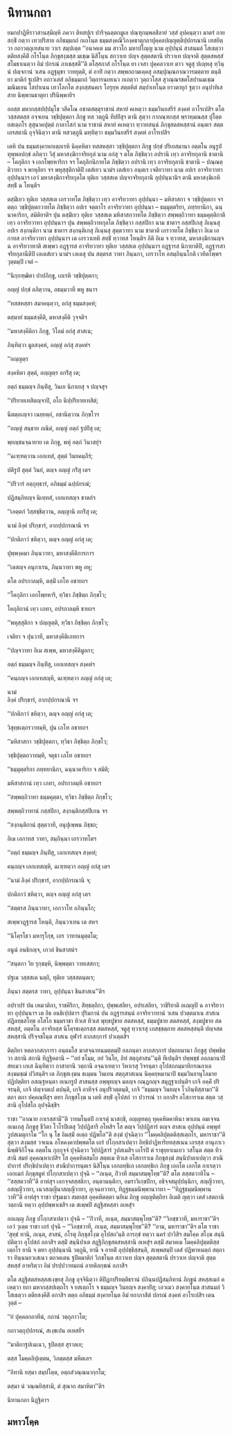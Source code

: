 <h1>นิทานกถา</h1>
<p>ยมกปาฎิหีราวสานสฺมิญฺหิ ภควา ติทสปุเร ปาริจฺฉตฺตกมูเล ปณฺฑุกมฺพลสิลายํ วสฺสํ อุปคนฺตฺวา มาตรํ กายสกฺขิํ กตฺวา เทวปริสาย อภิธมฺมกถํ กเถโนฺต ธมฺมสงฺคณีวิภงฺคธาตุกถาปุคฺคลปญฺญตฺติปฺปกรณานิ เทสยิตฺวา กถาวตฺถุเทสนาย วาเร สมฺปเตฺต ‘‘อนาคเต มม สาวโก มหาปโญฺญ  นาม อุปฺปนฺนํ สาสนมลํ โสเธตฺวา ตติยสงฺคีติํ กโรโนฺต ภิกฺขุสงฺฆสฺส มเชฺฌ นิสิโนฺน สกวาเท ปญฺจ สุตฺตสตานิ ปรวาเท ปญฺจาติ สุตฺตสหสฺสํ  สโมธาเนตฺวา อิมํ ปกรณํ ภาเชสฺสตี’’ติ ตโสฺสกาสํ กโรโนฺต ยา เจสา ปุคฺคลวาเท ตาว จตูสุ ปเญฺหสุ ทฺวินฺนํ ปญฺจกานํ วเสน อฎฺฐมุขา วาทยุตฺติ, ตํ อาทิํ กตฺวา สพฺพกถามเคฺคสุ อสมฺปุณฺณภาณวารมตฺตาย ตนฺติยา มาติกํ ฐเปสิฯ อถาวเสสํ  อภิธมฺมกถํ วิตฺถารนเยเนว กเถตฺวา วุตฺถวโสฺส สุวณฺณรชตโสปานมเชฺฌ มณิมเยน โสปาเนน เทวโลกโต สงฺกสฺสนคเร โอรุยฺห สตฺตหิตํ สมฺปาเทโนฺต ยาวตายุกํ ฐตฺวา อนุปาทิเสสาย นิพฺพานธาตุยา ปรินิพฺพายิฯ</p>


<p>อถสฺส มหากสฺสปปฺปมุโข วสีคโณ อชาตสตฺตุราชานํ สหายํ คเหตฺวา ธมฺมวินยสรีรํ สงฺคหํ อาโรเปสิฯ ตโต วสฺสสตสฺส อจฺจเยน วชฺชิปุตฺตกา ภิกฺขู ทส วตฺถูนิ ทีปยิํสุฯ ตานิ สุตฺวา กากณฺฑกสฺส พฺราหฺมณสฺส ปุโตฺต ยสเตฺถโร สุสุนาคปุตฺตํ กาลาโสกํ นาม ราชานํ สหายํ คเหตฺวา ทฺวาทสนฺนํ ภิกฺขุสตสหสฺสานํ อนฺตเร สตฺตเถรสตานิ อุจฺจินิตฺวา ตานิ ทสวตฺถูนิ มทฺทิตฺวา ธมฺมวินยสรีรํ สงฺคหํ อาโรเปสิฯ</p>


<p>เตหิ ปน ธมฺมสงฺคาหกเตฺถเรหิ นิคฺคหิตา ทสสหสฺสา วชฺชิปุตฺตกา ภิกฺขู ปกฺขํ ปริเยสมานา อตฺตโน อนุรูปํ ทุพฺพลปกฺขํ ลภิตฺวา วิสุํ มหาสงฺฆิกาจริยกุลํ นาม อกํสุ ฯ ตโต ภิชฺชิตฺวา อปรานิ เทฺว อาจริยกุลานิ ชาตานิ – โคกุลิกา จ เอกโพฺยหาริกา จฯ โคกุลิกนิกายโต ภิชฺชิตฺวา อปรานิ เทฺว อาจริยกุลานิ ชาตานิ – ปณฺณตฺติวาทา จ พาหุลิยา จฯ พหุสฺสุติกาติปิ เตสํเยว นามํฯ เตสํเยว อนฺตเร เจติยวาทา นาม อปเร อาจริยวาทา อุปฺปนฺนาฯ เอวํ มหาสงฺฆิกาจริยกุลโต ทุติเย วสฺสสเต ปญฺจาจริยกุลานิ อุปฺปนฺนานิฯ ตานิ มหาสงฺฆิเกหิ สทฺธิํ ฉ โหนฺติฯ</p>


<p>ตสฺมิํเยว  ทุติเย วสฺสสเต เถรวาทโต ภิชฺชิตฺวา เทฺว อาจริยวาทา อุปฺปนฺนา – มหิสาสกา จ วชฺชิปุตฺตกา จฯ ตตฺถ วชฺชิปุตฺตกวาทโต ภิชฺชิตฺวา อปเร จตฺตาโร อาจริยวาทา อุปฺปนฺนา – ธมฺมุตฺตริยา, ภทฺรยานิกา, ฉนฺนาคาริกา, สมิติยาติฯ ปุน ตสฺมิํเยว ทุติเย วสฺสสเต มหิสาสกวาทโต ภิชฺชิตฺวา สพฺพตฺถิวาทา ธมฺมคุตฺติกาติ เทฺว อาจริยวาทา อุปฺปนฺนาฯ ปุน สพฺพตฺถิวาทกุลโต ภิชฺชิตฺวา กสฺสปิกา นาม ชาตาฯ กสฺสปิเกสุ ภิเนฺนสุ อปเร สงฺกนฺติกา นาม ชาตาฯ สงฺกนฺติเกสุ ภิเนฺนสุ สุตฺตวาทา นาม ชาตาติ เถรวาทโต ภิชฺชิตฺวา อิเม เอกาทส  อาจริยวาทา อุปฺปนฺนาฯ เต เถรวาเทหิ สทฺธิํ ทฺวาทส โหนฺติฯ อิติ อิเม จ ทฺวาทส, มหาสงฺฆิกานญฺจ ฉ อาจริยวาทาติ สเพฺพว อฎฺฐารส อาจริยวาทา ทุติเย วสฺสสเต อุปฺปนฺนาฯ อฎฺฐารส นิกายาติปิ, อฎฺฐารสาจริยกุลานีติปิ เอเตสํเยว นามํฯ เอเตสุ ปน สตฺตรส วาทา ภินฺนกา, เถรวาโท อสมฺภินฺนโกติ เวทิตโพฺพฯ วุตฺตมฺปิ เจตํ  –</p>


<p>
‘‘นิกฺกฑฺฒิตา ปาปภิกฺขู, เถเรหิ วชฺชิปุตฺตกา;  
  
อญฺญํ ปกฺขํ ลภิตฺวาน, อธมฺมวาที พหู ชนาฯ  
</p>
  
<p>
‘‘ทสสหสฺสา สมาคนฺตฺวา, อกํสุ ธมฺมสงฺคหํ;  
  
ตสฺมายํ ธมฺมสงฺคีติ, มหาสงฺคีติ วุจฺจติฯ  
</p>
  
<p>
‘‘มหาสงฺคีติกา ภิกฺขู, วิโลมํ อกํสุ สาสเน;  
  
ภินฺทิตฺวา มูลสงฺคหํ, อญฺญํ อกํสุ สงฺคหํฯ  
</p>
  
<p>
‘‘อญฺญตฺร  
  
สงฺคหิตา สุตฺตํ, อญฺญตฺร อกริํสุ เต;  
  
อตฺถํ ธมฺมญฺจ ภินฺทิํสุ, วินเย นิกาเยสุ จ ปญฺจสุฯ  
</p>
  
<p>
‘‘ปริยายเทสิตญฺจาปิ, อโถ นิปฺปริยายเทสิตํ;  
  
นีตตฺถเญฺจว เนยฺยตฺถํ, อชานิตฺวาน ภิกฺขโวฯ  
</p>
  
<p>
‘‘อญฺญํ สนฺธาย ภณิตํ, อญฺญํ อตฺถํ ฐปยิํสุ เต;  
  
พฺยญฺชนจฺฉายาย เต ภิกฺขู, พหุํ อตฺถํ วินาสยุํฯ  
</p>
  
<p>
‘‘ฉเฑฺฑตฺวาน เอกเทสํ, สุตฺตํ วินยคมฺภีรํ;  
  
ปติรูปํ สุตฺตํ วินยํ, ตญฺจ อญฺญํ กริํสุ เตฯ  
</p>
  
<p>
‘‘ปริวารํ อตฺถุทฺธารํ, อภิธมฺมํ ฉปฺปกรณํ;  
  
ปฎิสมฺภิทญฺจ นิเทฺทสํ, เอกเทสญฺจ ชาตกํฯ  
</p>
  
<p>
‘‘เอตฺตกํ วิสฺสชฺชิตฺวาน, อญฺญานิ อกริํสุ เต;  
  
นามํ ลิงฺคํ ปริกฺขารํ, อากปฺปกรณานิ จฯ  
</p>
  
<p>
‘‘ปกติภาวํ ชหิตฺวา, ตญฺจ อญฺญํ อกํสุ เต;  
  
ปุพฺพงฺคมา ภินฺนวาทา, มหาสงฺคีติการกาฯ  
</p>
  
<p>
‘‘เตสญฺจ  
อนุกาเรน, ภินฺนวาทา พหู อหุ;  
  
ตโต อปรกาลมฺหิ, ตสฺมิํ เภโท อชายถฯ  
</p>
  
<p>
‘‘โคกุลิกา เอกโพฺยหาริ, ทฺวิธา ภิชฺชิตฺถ ภิกฺขโว;  
  
โคกุลิกานํ เทฺว เภทา, อปรกาลมฺหิ ชายถฯ  
</p>
  
<p>
‘‘พหุสฺสุติกา  
จ ปญฺญตฺติ, ทฺวิธา ภิชฺชิตฺถ ภิกฺขโว;  
  
เจติยา จ ปุนวาที, มหาสงฺคีติเภทกาฯ  
</p>
  
<p>
‘‘ปญฺจวาทา อิเม สเพฺพ, มหาสงฺคีติมูลกา;  
  
อตฺถํ ธมฺมญฺจ ภินฺทิํสุ, เอกเทสญฺจ สงฺคหํฯ  
</p>
  
<p>
‘‘คนฺถญฺจ เอกเทสญฺหิ, ฉเฑฺฑตฺวา อญฺญํ อกํสุ เต;  
  
นามํ  
ลิงฺคํ ปริกฺขารํ, อากปฺปกรณานิ จฯ  
</p>
  
<p>
‘‘ปกติภาวํ ชหิตฺวา, ตญฺจ อญฺญํ อกํสุ เต;  
  
วิสุทฺธเตฺถรวาทมฺหิ, ปุน เภโท อชายถฯ  
</p>
  
<p>
‘‘มหิสาสกา วชฺชิปุตฺตกา, ทฺวิธา ภิชฺชิตฺถ ภิกฺขโว;  
  
วชฺชิปุตฺตกวาทมฺหิ, จตุธา เภโท อชายถฯ  
</p>
  
<p>
‘‘ธมฺมุตฺตริกา ภทฺทยานิกา, ฉนฺนาคาริกา จ สมิติ;  
  
มหิสาสกานํ เทฺว เภทา, อปรกาลมฺหิ อชายถฯ  
</p>
  
<p>
‘‘สพฺพตฺถิวาทา ธมฺมคุตฺตา, ทฺวิธา ภิชฺชิตฺถ ภิกฺขโว;  
  
สพฺพตฺถิวาทานํ กสฺสปิกา, สงฺกนฺติกสฺสปิเกน จฯ  
</p>
  
<p>
‘‘สงฺกนฺติกานํ สุตฺตวาที, อนุปุเพฺพน ภิชฺชถ;  
  
อิเม เอกาทส วาทา, สมฺภินฺนา เถรวาทโตฯ  
</p>
  
<p>
‘‘อตฺถํ ธมฺมญฺจ ภินฺทิํสุ, เอกเทสญฺจ สงฺคหํ;  
  
คนฺถญฺจ เอกเทสญฺหิ, ฉเฑฺฑตฺวา อญฺญํ อกํสุ เตฯ  
</p>
  
<p>
‘‘นามํ  
ลิงฺคํ ปริกฺขารํ, อากปฺปกรณานิ จ;  
  
ปกติภาวํ ชหิตฺวา, ตญฺจ อญฺญํ อกํสุ เตฯ  
</p>
  
<p>
‘‘สตฺตรส ภินฺนวาทา, เอกวาโท อภินฺนโก;  
  
สเพฺพวฎฺฐารส โหนฺติ, ภินฺนวาเทน เต สหฯ  
</p>
  
<p>
‘‘นิโคฺรโธว  
มหารุโกฺข, เถร วาทานมุตฺตโม;  
  
อนูนํ อนธิกญฺจ, เกวลํ ชินสาสนํฯ  
</p>
  
<p>
‘‘สนฺตกา วิย รุกฺขมฺหิ, นิพฺพตฺตา วาทเสสกา;  
  
<p>
ปฐเม วสฺสสเต นตฺถิ, ทุติเย วสฺสสตนฺตเร;  
  
ภินฺนา สตฺตรส วาทา, อุปฺปนฺนา ชินสาสเน’’ติฯ  
</p>
  
<p>อปราปรํ ปน เหมวติกา, ราชคิริกา, สิทฺธตฺถิกา, ปุพฺพเสลิยา, อปรเสลิยา, วาชิริยาติ อเญฺญปิ ฉ อาจริยวาทา อุปฺปนฺนาฯ เต อิธ อนธิเปฺปตาฯ ปุริมกานํ  ปน อฎฺฐารสนฺนํ อาจริยวาทานํ วเสน ปวตฺตมาเน สาสเน ปฎิลทฺธสโทฺธ อโสโก ธมฺมราชา ทิวเส ทิวเส พุทฺธปูชาย สตสหสฺสํ, ธมฺมปูชาย สตสหสฺสํ, สงฺฆปูชาย สตสหสฺสํ, อตฺตโน อาจริยสฺส นิโคฺรธเตฺถรสฺส สตสหสฺสํ, จตูสุ ทฺวาเรสุ เภสชฺชตฺถาย สตสหสฺสนฺติ ปญฺจสตสหสฺสานิ ปริจฺจชโนฺต สาสเน อุฬารํ ลาภสกฺการํ ปวเตฺตสิฯ</p>


<p>ติตฺถิยา หตลาภสกฺการา อนฺตมโส ฆาสจฺฉาทนมตฺตมฺปิ อลภนฺตา ลาภสกฺการํ ปตฺถยมานา ภิกฺขูสุ ปพฺพชิตฺวา สกานิ สกานิ ทิฎฺฐิคตานิ – ‘‘อยํ ธโมฺม, อยํ วินโย, อิทํ สตฺถุสาสน’’นฺติ ทีเปนฺติฯ ปพฺพชฺชํ อลภมานาปิ สยเมว เกเส ฉินฺทิตฺวา กาสายานิ วตฺถานิ อจฺฉาเทตฺวา วิหาเรสุ วิจรนฺตา อุโปสถกมฺมาทิกรณกาเล สงฺฆมชฺฌํ ปวิสนฺติฯ เต ภิกฺขุสเงฺฆน ธเมฺมน วินเยน สตฺถุสาสเนน นิคฺคยฺหมานาปิ ธมฺมวินยานุโลมาย ปฎิปตฺติยา อสณฺฐหนฺตา อเนกรูปํ สาสนสฺส อพฺพุทญฺจ มลญฺจ กณฺฎกญฺจ สมุฎฺฐาเปนฺติฯ เกจิ อคฺคิํ ปริจรนฺติ, เกจิ ปญฺจาตเป ตปนฺติ, เกจิ อาทิจฺจํ อนุปริวตฺตนฺติ, เกจิ ‘‘ธมฺมญฺจ วินยญฺจ โวภินฺทิสฺสามา’’ติ ตถา ตถา ปคฺคณฺหิํสุฯ ตทา ภิกฺขุสโงฺฆ น เตหิ สทฺธิํ  อุโปสถํ วา ปวารณํ วา อกาสิฯ อโสการาเม สตฺต วสฺสานิ อุโปสโถ อุปจฺฉิชฺชิฯ</p>


<p>ราชา ‘‘อาณาย กาเรสฺสามี’’ติ วายมโนฺตปิ กาเรตุํ นาสกฺขิ, อญฺญทตฺถุ ทุคฺคหิตคาหินา พาเลน อมเจฺจน อเนเกสุ ภิกฺขูสุ ชีวิตา โวโรปิเตสุ วิปฺปฎิสารี อโหสิฯ โส ตญฺจ วิปฺปฎิสารํ ตญฺจ สาสเน อุปฺปนฺนํ อพฺพุทํ วูปสเมตุกาโม ‘‘โก นุ โข อิมสฺมิํ อเตฺถ ปฎิพโล’’ติ  สงฺฆํ ปุจฺฉิตฺวา ‘‘โมคฺคลิปุตฺตติสฺสเตฺถโร, มหาราชา’’ติ สุตฺวา สงฺฆสฺส วจเนน อโหคงฺคาปพฺพตโต เถรํ ปโกฺกสาเปตฺวา อิทฺธิปาฎิหาริยทสฺสเนน เถรสฺส อานุภาเว นิพฺพิจิกิโจฺฉ อตฺตโน กุกฺกุจฺจํ ปุจฺฉิตฺวา วิปฺปฎิสารํ วูปสเมสิฯ เถโรปิ ตํ ราชุยฺยาเนเยว วสโนฺต สตฺต ทิวสานิ สมยํ อุคฺคณฺหาเปสิฯ โส อุคฺคหิตสมโย สตฺตเม ทิวเส อโสการาเม ภิกฺขุสงฺฆํ สนฺนิปาตาเปตฺวา สาณิปาการํ ปริกฺขิปาเปตฺวา สาณิปาการนฺตเร นิสิโนฺน เอกลทฺธิเก เอกลทฺธิเก ภิกฺขู  เอกโต เอกโต กาเรตฺวา เอกเมกํ ภิกฺขุสมูหํ ปโกฺกสาเปตฺวา ปุจฺฉิ – ‘‘ภเนฺต, กิํวาที สมฺมาสมฺพุโทฺธ’’ติ? ตโต สสฺสตวาทิโน – ‘‘สสฺสตวาที’’ติ อาหํสุฯ เอกจฺจสสฺสติกา, อนฺตานนฺติกา, อมราวิเกฺขปิกา, อธิจฺจสมุปฺปนฺนิกา, สญฺญีวาทา, อสญฺญีวาทา, เนวสญฺญีนาสญฺญีวาทา, อุเจฺฉทวาทา, ทิฎฺฐธมฺมนิพฺพานวาทา – ‘‘ทิฎฺฐธมฺมนิพฺพานวาที’’ติ อาหํสุฯ ราชา ปฐมเมว สมยสฺส อุคฺคหิตตฺตา นยิเม ภิกฺขู อญฺญติตฺถิยา อิเมติ ญตฺวา เตสํ เสตกานิ วตฺถานิ ทตฺวา อุปฺปพฺพาเชสิฯ เต สเพฺพปิ สฎฺฐิสหสฺสา อเหสุํฯ</p>


<p>อถเญฺญ ภิกฺขู ปโกฺกสาเปตฺวา ปุจฺฉิ – ‘‘กิํวาที, ภเนฺต, สมฺมาสมฺพุโทฺธ’’ติ? ‘‘วิภชฺชวาที, มหาราชา’’ติฯ เอวํ วุเตฺต ราชา เถรํ ปุจฺฉิ – ‘‘วิภชฺชวาที, ภเนฺต, สมฺมาสมฺพุโทฺธ’’ติ? ‘‘อาม, มหาราชา’’ติฯ ตโต ราชา ‘สุทฺธํ ทานิ, ภเนฺต, สาสนํ, กโรตุ ภิกฺขุสโงฺฆ อุโปสถ’นฺติ อารกฺขํ ทตฺวา นครํ ปาวิสิฯ สมโคฺค สโงฺฆ สนฺนิปติตฺวา อุโปสถํ อกาสิฯ ตสฺมิํ สนฺนิปาเต สฎฺฐิภิกฺขุสตสหสฺสานิ อเหสุํฯ ตสฺมิํ สมาคเม โมคฺคลิปุตฺตติสฺสเตฺถโร ยานิ จ ตทา อุปฺปนฺนานิ วตฺถูนิ, ยานิ จ อายติํ อุปฺปชฺชิสฺสนฺติ, สเพฺพสมฺปิ เตสํ ปฎิพาหนตฺถํ สตฺถารา ทินฺนนยวเสเนว ตถาคเตน ฐปิตมาติกํ วิภชโนฺต สกวาเท ปญฺจ สุตฺตสตานิ ปรวาเท ปญฺจาติ สุตฺตสหสฺสํ อาหริตฺวา อิมํ ปรปฺปวาทมถนํ อายติลกฺขณํ  อภาสิฯ</p>


<p>ตโต  สฎฺฐิสตสหสฺสสเงฺขฺยสุ ภิกฺขู อุจฺจินิตฺวา ติปิฎกปริยตฺติธรานํ ปภินฺนปฎิสมฺภิทานํ ภิกฺขูนํ สหสฺสเมกํ คเหตฺวา ยถา มหากสฺสปเตฺถโร จ ยสเตฺถโร จ ธมฺมญฺจ วินยญฺจ สงฺคายิํสุ; เอวเมว สงฺคายโนฺต  สาสนมลํ วิโสเธตฺวา ตติยสงฺคีติํ อกาสิฯ ตตฺถ อภิธมฺมํ สงฺคายโนฺต อิมํ ยถาภาสิตํ ปกรณํ สงฺคหํ อาโรเปสิฯ เตน วุตฺตํ –</p>


<p>
‘‘ยํ  
ปุคฺคลกถาทีนํ, กถานํ วตฺถุภาวโต;  
  
กถาวตฺถุปฺปกรณํ, สเงฺขเปน อเทสยีฯ  
</p>
  
<p>
‘‘มาติกาฐปเนเนว, ฐปิตสฺส สุราลเย;  
  
ตสฺส โมคฺคลิปุเตฺตน, วิภตฺตสฺส มหีตเลฯ  
</p>
  
<p>
‘‘อิทานิ ยสฺมา สมฺปโตฺต, อตฺถสํวณฺณนากฺกโม;  
  
ตสฺมา นํ วณฺณยิสฺสามิ, ตํ สุณาถ สมาหิตา’’ติฯ  
</p>
  
นิทานกถา นิฎฺฐิตาฯ  
</p>
  
<h2>มหาวโคฺค</h2>